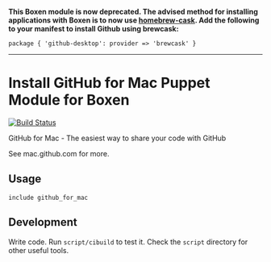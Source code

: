 **This Boxen module is now deprecated. The advised method for installing applications with Boxen is to now use [homebrew-cask](http://caskroom.io/). Add the following to your manifest to install Github using brewcask:**

```puppet
package { 'github-desktop': provider => 'brewcask' }
```

---

# Install GitHub for Mac Puppet Module for Boxen
[![Build Status](https://travis-ci.org/boxen/puppet-github_for_mac.svg?branch=master)](https://travis-ci.org/boxen/puppet-github_for_mac)

GitHub for Mac - The easiest way to share your code with GitHub

See mac.github.com for more.

## Usage

```include github_for_mac```


## Development

Write code. Run `script/cibuild` to test it. Check the `script`
directory for other useful tools.

